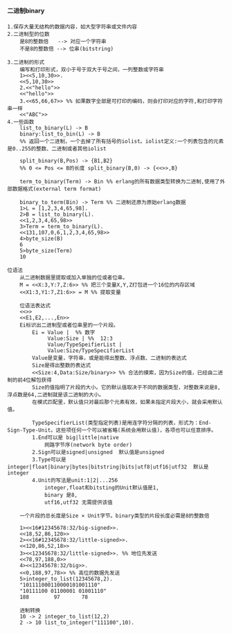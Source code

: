 
#### 二进制binary

	1.保存大量无结构的数据内容，如大型字符串或文件内容
	2.二进制型的位数
		是8的整数倍   --> 对应一个字符串
		不是8的整数倍 --> 位串(bitstring)
				
	3.二进制的形式
		编写和打印形式，双小于号于双大于号之间，一列整数或字符串
		1><<5,10,30>>.
		<<5,10,30>>
		2.<<"hello">>
		<<"hello">>
		3.<<65,66,67>> %% 如果数字全部是可打印的编码，则会打印对应的字符,和打印字符串一样
		<<"ABC">>
	4.一些函数
		list_to_binary(L) -> B	
		binary:list_to_bin(L) -> B	
		%% 返回一个二进制，一个去掉了所有括号的iolist。iolist定义:一个列表包含的元素是0..255的整数、二进制或者其他iolist

		split_binary(B,Pos) -> {B1,B2}
		%% 0 <= Pos <= B的长度 split_binary(B,0) -> {<<>>,B}

		term_to_binary(Term) -> Bin %% erlang的所有数据类型转换为二进制,使用了外部数据格式(external term format)
		
		binary_to_term(Bin) -> Term %% 二进制还原为原始erlang数据
		1>L = [1,2,3,4,65,98].
		2>B = list_to_binary(L).
		<<1,2,3,4,65,98>>	
		3>Term = term_to_binary(L).
		<<131,107,0,6,1,2,3,4,65,98>>
		4>byte_size(B)
		6
		5>byte_size(Term)
		10

	位语法
		从二进制数据里提取或加入单独的位或者位串。
		M = <<X:3,Y:7,Z:6>> %% 把三个变量X,Y,Z打包进一个16位的内存区域
		<<X1:3,Y1:7,Z1:6>> = M %% 提取变量
		
		位语法表达式
		<<>>
		<<E1,E2,...,En>>
		Ei标识出二进制型或者位串里的一个片段。
			Ei = Value |  %% 数字
				 Value:Size | %%  12:3
				 Value/TypeSpeifierList |
				 Value:Size/TypeSpecifierList
			Value是变量，字符串，或是能得出整数、浮点数、二进制的表达式
			Size是得出整数的表达式
			<<Size:4,Data:Size/binary>> %% 合法的摸索，因为Size的值，已经由二进制的前4位解包获得
			Size的值指明了片段的大小。它的默认值取决于不同的数据类型，对整数来说是8,浮点数是64,二进制就是该二进制的大小。
			在模式匹配里，默认值只对最后那个元素有效，如果未指定片段大小，就会采用默认值。

			TypeSpecifierList(类型指定列表)是用连字符分隔的列表，形式为：End-Sign-Type-Unit。这些项任何一个可以被省略(系统会用默认值)，各项也可以任意排序。
			1.End可以是 big|little|native
				网路字节序(network byte order)
			2.Sign可以是signed|unsigned  默认值是unsigned
			3.Type可以是integer|float|binary|bytes|bitstring|bits|utf8|utf16|utf32  默认是integer
			4.Unit的写法是unit:1|2|...256
				integer,float和bitsting的Unit默认值是1,
				binary 是8,
				utf16,utf32 无需提供该值
			
		一个片段的总长度是Size × Unit字节。binary类型的片段长度必需是8的整数倍			

		1><<16#12345678:32/big-signed>>.
		<<18,52,86,120>>
		2><<16#12345678:32/little-signed>>.
		<<120,86,52,18>>
		3><<12345678:32/little-signed>>. %% 地位先发送
		<<78,97,188,0>>
		4><<12345678:32/big>>.
		<<0,188,97,78>> %% 高位的数据先发送
		5>integer_to_list(12345678,2).
		"101111000110000101001110"
		"10111100 01100001 01001110"
		188		   97		78

		进制转换
		10 -> 2 integer_to_list(12,2)
	    2 -> 10 list_to_integer("111100",10).
		

		
